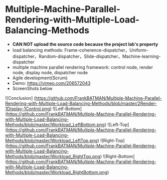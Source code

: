 # Multiple-Machine-Parallel-Rendering-with-Multiple-Load-Balancing-Methods

* **CAN NOT upload the source code because the project lab's property**
* load balancing methods: Frame-coherence-dispatcher，Uniform-dispatcher，Random-dispatcher，Slide-dispatcher，Machine-learning-dispatcher
* multiple machine parallel rendering framework: control node, render node, display node, dispatcher node
* Agile development(Scrum)
* Demo: <https://vimeo.com/206572043>
* ScreenShots below


![Conclusion] (https://github.com/FrankBATMAN/Multiple-Machine-Parallel-Rendering-with-Multiple-Load-Balancing-Methods/blob/master/2Render-1Display-1Control.png)
![Letf-Bottom] (https://github.com/FrankBATMAN/Multiple-Machine-Parallel-Rendering-with-Multiple-Load-Balancing-Methods/blob/master/Workload_LeftBottom.png)
![Left-Top] (https://github.com/FrankBATMAN/Multiple-Machine-Parallel-Rendering-with-Multiple-Load-Balancing-Methods/blob/master/Workload_LeftTop.png)
![Right-Top] (https://github.com/FrankBATMAN/Multiple-Machine-Parallel-Rendering-with-Multiple-Load-Balancing-Methods/blob/master/Workload_RightTop.png)
![Right-Bottom] (https://github.com/FrankBATMAN/Multiple-Machine-Parallel-Rendering-with-Multiple-Load-Balancing-Methods/blob/master/Workload_RightBottom.png)
